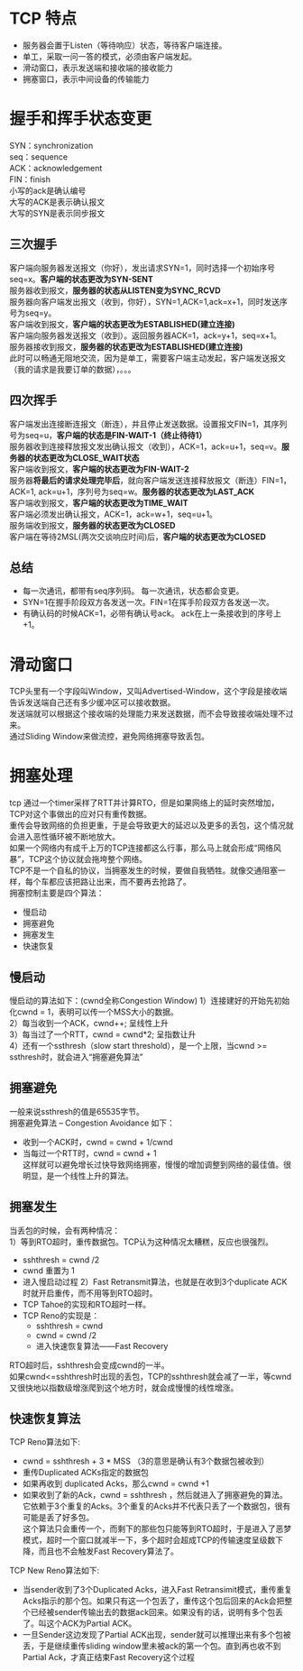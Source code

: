 
# TCP 特点
- 服务器会置于Listen（等待响应）状态，等待客户端连接。  
- 单工，采取一问一答的模式，必须由客户端发起。  
- 滑动窗口，表示发送端和接收端的接收能力  
- 拥塞窗口，表示中间设备的传输能力  

# 握手和挥手状态变更
SYN：synchronization  
seq：sequence  
ACK：acknowledgement  
FIN：finish  
小写的ack是确认编号  
大写的ACK是表示确认报文  
大写的SYN是表示同步报文  
## 三次握手
客户端向服务器发送报文（你好），发出请求SYN=1，同时选择一个初始序号seq=x。**客户端的状态更改为SYN-SENT**  
服务器收到报文，**服务器的状态从LISTEN变为SYNC_RCVD**  
服务器向客户端发出报文（收到，你好），SYN=1,ACK=1,ack=x+1，同时发送序号为seq=y。  
客户端收到报文，**客户端的状态更改为ESTABLISHED(建立连接)**  
客户端向服务器发送报文（收到）。返回服务器ACK=1，ack=y+1，seq=x+1。  
服务器接收到报文，**服务器的状态更改为ESTABLISHED(建立连接)**  
此时可以畅通无阻地交流，因为是单工，需要客户端主动发起，客户端发送报文（我的请求是我要订单的数据），。。。  
## 四次挥手
客户端发出连接断连报文（断连），并且停止发送数据。设置报文FIN=1，其序列号为seq=u，**客户端的状态是FIN-WAIT-1（终止待待1）**  
服务器收到连接释放报文发出确认报文（收到），ACK=1，ack=u+1，seq=v。**服务器的状态更改为CLOSE_WAIT状态**  
客户端收到报文，**客户端的状态更改为FIN-WAIT-2**  
服务器**将最后的请求处理完毕后**，就向客户端发送连接释放报文（断连）FIN=1，ACK=1, ack=u+1，序列号为seq=w。**服务器的状态更改为LAST_ACK**  
客户端收到报文，**客户端的状态更改为TIME_WAIT**  
客户端必须发出确认报文，ACK=1，ack=w+1，seq=u+1。  
服务端收到报文，**服务器的状态更改为CLOSED**  
客户端在等待2MSL(两次交谈响应时间)后，**客户端的状态更改为CLOSED**  
## 总结
- 每一次通讯，都带有seq序列码。 每一次通讯，状态都会变更。  
- SYN=1在握手阶段双方各发送一次。FIN=1在挥手阶段双方各发送一次。  
- 有确认码的时候ACK=1，必带有确认号ack。 ack在上一条接收到的序号上+1。  

# 滑动窗口
TCP头里有一个字段叫Window，又叫Advertised-Window，这个字段是接收端告诉发送端自己还有多少缓冲区可以接收数据。  
发送端就可以根据这个接收端的处理能力来发送数据，而不会导致接收端处理不过来。  
通过Sliding Window来做流控，避免网络拥塞导致丢包。   

# 拥塞处理
tcp 通过一个timer采样了RTT并计算RTO，但是如果网络上的延时突然增加，TCP对这个事做出的应对只有重传数据。  
重传会导致网络的负担更重，于是会导致更大的延迟以及更多的丢包，这个情况就会进入恶性循环被不断地放大。  
如果一个网络内有成千上万的TCP连接都这么行事，那么马上就会形成“网络风暴”，TCP这个协议就会拖垮整个网络。  
TCP不是一个自私的协议，当拥塞发生的时候，要做自我牺牲。就像交通阻塞一样，每个车都应该把路让出来，而不要再去抢路了。  
拥塞控制主要是四个算法：
- 慢启动
- 拥塞避免
- 拥塞发生
- 快速恢复

## 慢启动
慢启动的算法如下：(cwnd全称Congestion Window)
1）连接建好的开始先初始化cwnd = 1，表明可以传一个MSS大小的数据。  
2）每当收到一个ACK，cwnd++; 呈线性上升  
3）每当过了一个RTT，cwnd = cwnd*2; 呈指数让升  
4）还有一个ssthresh（slow start threshold），是一个上限，当cwnd >= ssthresh时，就会进入“拥塞避免算法”  

## 拥塞避免
一般来说ssthresh的值是65535字节。  
拥塞避免算法 – Congestion Avoidance 如下：  
- 收到一个ACK时，cwnd = cwnd + 1/cwnd  
- 当每过一个RTT时，cwnd = cwnd + 1  
这样就可以避免增长过快导致网络拥塞，慢慢的增加调整到网络的最佳值。很明显，是一个线性上升的算法。   

## 拥塞发生
当丢包的时候，会有两种情况：  
1）等到RTO超时，重传数据包。TCP认为这种情况太糟糕，反应也很强烈。    
- sshthresh =  cwnd /2  
- cwnd 重置为 1  
- 进入慢启动过程
2）Fast Retransmit算法，也就是在收到3个duplicate ACK时就开启重传，而不用等到RTO超时。  
- TCP Tahoe的实现和RTO超时一样。  
- TCP Reno的实现是：  
    - sshthresh = cwnd  
    - cwnd = cwnd /2  
    - 进入快速恢复算法——Fast Recovery  

RTO超时后，sshthresh会变成cwnd的一半。   
如果cwnd<=sshthresh时出现的丢包，TCP的sshthresh就会减了一半，等cwnd又很快地以指数级增涨爬到这个地方时，就会成慢慢的线性增涨。    

## 快速恢复算法    
TCP Reno算法如下:  
- cwnd = sshthresh  + 3 * MSS （3的意思是确认有3个数据包被收到）  
- 重传Duplicated ACKs指定的数据包  
- 如果再收到 duplicated Acks，那么cwnd = cwnd +1  
- 如果收到了新的Ack，cwnd = sshthresh ，然后就进入了拥塞避免的算法。  
它依赖于3个重复的Acks。3个重复的Acks并不代表只丢了一个数据包，很有可能是丢了好多包。  
这个算法只会重传一个，而剩下的那些包只能等到RTO超时，于是进入了恶梦模式，超时一个窗口就减半一下，多个超时会超成TCP的传输速度呈级数下降，而且也不会触发Fast Recovery算法了。   

TCP New Reno算法如下:  
- 当sender收到了3个Duplicated Acks，进入Fast Retransimit模式，重传重复Acks指示的那个包。如果只有这一个包丢了，重传这个包后回来的Ack会把整个已经被sender传输出去的数据ack回来。如果没有的话，说明有多个包丢了。叫这个ACK为Partial ACK。  
- 一旦Sender这边发现了Partial ACK出现，sender就可以推理出来有多个包被丢，于是继续重传sliding window里未被ack的第一个包。直到再也收不到Partial Ack，才真正结束Fast Recovery这个过程  


